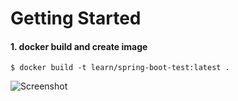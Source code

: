 # Getting Started

#### 1. docker build and create image
```
$ docker build -t learn/spring-boot-test:latest .
```

![Screenshot](https://github.com/OzgurAkinci/spring-boot-kubernetes-and-docker/blob/main/git_resources/pods.png?raw=true)